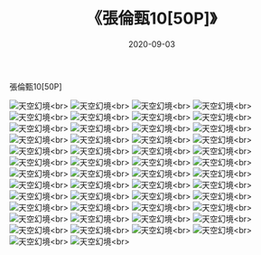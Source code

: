 ﻿---
layout: post
title: 《張倫甄10[50P]》
date: 2020-09-03
img: http://photo.orgx.cf/唯美/2020/張倫甄10[50P]/000.jpg
tags: [美女,清纯,唯美]
---

張倫甄10[50P]



![天空幻境](http://photo.orgx.cf/唯美/2020/張倫甄10[50P]/001.jpg''天空幻境'')<br>
![天空幻境](http://photo.orgx.cf/唯美/2020/張倫甄10[50P]/002.jpg''天空幻境'')<br>
![天空幻境](http://photo.orgx.cf/唯美/2020/張倫甄10[50P]/003.jpg''天空幻境'')<br>
![天空幻境](http://photo.orgx.cf/唯美/2020/張倫甄10[50P]/004.jpg''天空幻境'')<br>
![天空幻境](http://photo.orgx.cf/唯美/2020/張倫甄10[50P]/005.jpg''天空幻境'')<br>
![天空幻境](http://photo.orgx.cf/唯美/2020/張倫甄10[50P]/006.jpg''天空幻境'')<br>
![天空幻境](http://photo.orgx.cf/唯美/2020/張倫甄10[50P]/007.jpg''天空幻境'')<br>
![天空幻境](http://photo.orgx.cf/唯美/2020/張倫甄10[50P]/008.jpg''天空幻境'')<br>
![天空幻境](http://photo.orgx.cf/唯美/2020/張倫甄10[50P]/009.jpg''天空幻境'')<br>
![天空幻境](http://photo.orgx.cf/唯美/2020/張倫甄10[50P]/010.jpg''天空幻境'')<br>
![天空幻境](http://photo.orgx.cf/唯美/2020/張倫甄10[50P]/011.jpg''天空幻境'')<br>
![天空幻境](http://photo.orgx.cf/唯美/2020/張倫甄10[50P]/012.jpg''天空幻境'')<br>
![天空幻境](http://photo.orgx.cf/唯美/2020/張倫甄10[50P]/013.jpg''天空幻境'')<br>
![天空幻境](http://photo.orgx.cf/唯美/2020/張倫甄10[50P]/014.jpg''天空幻境'')<br>
![天空幻境](http://photo.orgx.cf/唯美/2020/張倫甄10[50P]/015.jpg''天空幻境'')<br>
![天空幻境](http://photo.orgx.cf/唯美/2020/張倫甄10[50P]/016.jpg''天空幻境'')<br>
![天空幻境](http://photo.orgx.cf/唯美/2020/張倫甄10[50P]/017.jpg''天空幻境'')<br>
![天空幻境](http://photo.orgx.cf/唯美/2020/張倫甄10[50P]/018.jpg''天空幻境'')<br>
![天空幻境](http://photo.orgx.cf/唯美/2020/張倫甄10[50P]/019.jpg''天空幻境'')<br>
![天空幻境](http://photo.orgx.cf/唯美/2020/張倫甄10[50P]/020.jpg''天空幻境'')<br>
![天空幻境](http://photo.orgx.cf/唯美/2020/張倫甄10[50P]/021.jpg''天空幻境'')<br>
![天空幻境](http://photo.orgx.cf/唯美/2020/張倫甄10[50P]/022.jpg''天空幻境'')<br>
![天空幻境](http://photo.orgx.cf/唯美/2020/張倫甄10[50P]/023.jpg''天空幻境'')<br>
![天空幻境](http://photo.orgx.cf/唯美/2020/張倫甄10[50P]/024.jpg''天空幻境'')<br>
![天空幻境](http://photo.orgx.cf/唯美/2020/張倫甄10[50P]/025.jpg''天空幻境'')<br>
![天空幻境](http://photo.orgx.cf/唯美/2020/張倫甄10[50P]/026.jpg''天空幻境'')<br>
![天空幻境](http://photo.orgx.cf/唯美/2020/張倫甄10[50P]/027.jpg''天空幻境'')<br>
![天空幻境](http://photo.orgx.cf/唯美/2020/張倫甄10[50P]/028.jpg''天空幻境'')<br>
![天空幻境](http://photo.orgx.cf/唯美/2020/張倫甄10[50P]/029.jpg''天空幻境'')<br>
![天空幻境](http://photo.orgx.cf/唯美/2020/張倫甄10[50P]/030.jpg''天空幻境'')<br>
![天空幻境](http://photo.orgx.cf/唯美/2020/張倫甄10[50P]/031.jpg''天空幻境'')<br>
![天空幻境](http://photo.orgx.cf/唯美/2020/張倫甄10[50P]/032.jpg''天空幻境'')<br>
![天空幻境](http://photo.orgx.cf/唯美/2020/張倫甄10[50P]/033.jpg''天空幻境'')<br>
![天空幻境](http://photo.orgx.cf/唯美/2020/張倫甄10[50P]/034.jpg''天空幻境'')<br>
![天空幻境](http://photo.orgx.cf/唯美/2020/張倫甄10[50P]/035.jpg''天空幻境'')<br>
![天空幻境](http://photo.orgx.cf/唯美/2020/張倫甄10[50P]/036.jpg''天空幻境'')<br>
![天空幻境](http://photo.orgx.cf/唯美/2020/張倫甄10[50P]/037.jpg''天空幻境'')<br>
![天空幻境](http://photo.orgx.cf/唯美/2020/張倫甄10[50P]/038.jpg''天空幻境'')<br>
![天空幻境](http://photo.orgx.cf/唯美/2020/張倫甄10[50P]/039.jpg''天空幻境'')<br>
![天空幻境](http://photo.orgx.cf/唯美/2020/張倫甄10[50P]/040.jpg''天空幻境'')<br>
![天空幻境](http://photo.orgx.cf/唯美/2020/張倫甄10[50P]/041.jpg''天空幻境'')<br>
![天空幻境](http://photo.orgx.cf/唯美/2020/張倫甄10[50P]/042.jpg''天空幻境'')<br>
![天空幻境](http://photo.orgx.cf/唯美/2020/張倫甄10[50P]/043.jpg''天空幻境'')<br>
![天空幻境](http://photo.orgx.cf/唯美/2020/張倫甄10[50P]/044.jpg''天空幻境'')<br>
![天空幻境](http://photo.orgx.cf/唯美/2020/張倫甄10[50P]/045.jpg''天空幻境'')<br>
![天空幻境](http://photo.orgx.cf/唯美/2020/張倫甄10[50P]/046.jpg''天空幻境'')<br>
![天空幻境](http://photo.orgx.cf/唯美/2020/張倫甄10[50P]/047.jpg''天空幻境'')<br>
![天空幻境](http://photo.orgx.cf/唯美/2020/張倫甄10[50P]/048.jpg''天空幻境'')<br>
![天空幻境](http://photo.orgx.cf/唯美/2020/張倫甄10[50P]/049.jpg''天空幻境'')<br>
![天空幻境](http://photo.orgx.cf/唯美/2020/張倫甄10[50P]/050.jpg''天空幻境'')<br>